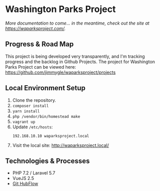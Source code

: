 # Washington Parks Project

_More documentation to come... in the meantime, check out the site at https://waparksproject.com/._

## Progress & Road Map

This project is being developed very transparently, and I'm tracking progress and the backlog in Github Projects. The project for Washington Parks Project can be viewed here: https://github.com/jimmygle/waparksproject/projects

## Local Environment Setup

1. Clone the repository.
1. `composer install`
1. `yarn install`
1. `php /vendor/bin/homestead make`
1. `vagrant up`
1. Update `/etc/hosts`:
    ```
    192.168.10.10 waparksproject.local
    ```
1. Visit the local site: http://waparksproject.local/

## Technologies & Processes

- PHP 7.2 / Laravel 5.7
- VueJS 2.5
- [Git HubFlow](https://datasift.github.io/gitflow/TheHubFlowTools.html)
